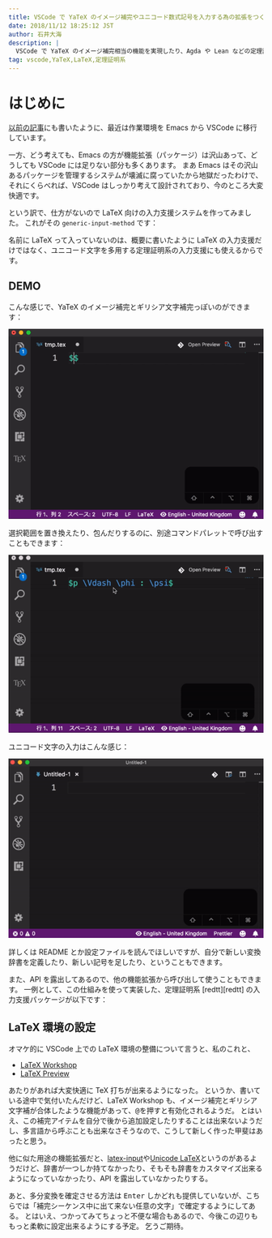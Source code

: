 ```yaml
---
title: VSCode で YaTeX のイメージ補完やユニコード数式記号を入力する為の拡張をつくった
date: 2018/11/12 18:25:12 JST
author: 石井大海
description: |
  VSCode で YaTeX のイメージ補完相当の機能を実現したり、Agda や Lean などの定理証明系で必要となるユニコード数式記号の入力を補助するための機能拡張を作った話しです。
tag: vscode,YaTeX,LaTeX,定理証明系
---
```


# はじめに

[以前の記事][previous]にも書いたように、最近は作業環境を Emacs から VSCode に移行しています。

一方、どう考えても、Emacs の方が機能拡張（パッケージ）は沢山あって、どうしても VSCode には足りない部分も多くあります。
まあ Emacs はその沢山あるパッケージを管理するシステムが壊滅に腐っていたから地獄だったわけで、それにくらべれば、VSCode はしっかり考えて設計されており、今のところ大変快適です。

という訳で、仕方がないので LaTeX 向けの入力支援システムを作ってみました。
これがその `generic-input-method` です：

[](https://marketplace.visualstudio.com/items?itemname=mr-konn.generic-input-method)

名前に LaTeX って入っていないのは、概要に書いたように LaTeX の入力支援だけではなく、ユニコード文字を多用する定理証明系の入力支援にも使えるからです。

## DEMO

こんな感じで、YaTeX のイメージ補完とギリシア文字補完っぽいのができます：

![Greek and Image](https://github.com/konn/vscode-generic-input-method/raw/master/images/image-and-greek.gif)

選択範囲を置き換えたり、包んだりするのに、別途コマンドパレットで呼び出すこともできます：

![Invoking](https://github.com/konn/vscode-generic-input-method/raw/master/images/image-invoked.gif)

ユニコード文字の入力はこんな感じ：

![Invoking](https://github.com/konn/vscode-generic-input-method/raw/master/images/unicode-input.gif)

詳しくは README とか設定ファイルを読んでほしいですが、自分で新しい変換辞書を定義したり、新しい記号を足したり、ということもできます。

また、API を露出してあるので、他の機能拡張から呼び出して使うこともできます。
一例として、この仕組みを使って実装した、定理証明系 [redtt][redtt] の入力支援パッケージが以下です：

[](https://marketplace.visualstudio.com/items?itemname=mr-konn.redtt-diagnostics)

## LaTeX 環境の設定

オマケ的に VSCode 上での LaTeX 環境の整備について言うと、私のこれと、

- [LaTeX Workshop][latex workshop]
- [LaTeX Preview]

あたりがあれば大変快適に TeX 打ちが出来るようになった。
というか、書いている途中で気付いたんだけど、LaTeX Workshop も、イメージ補完とギリシア文字補が合体したような機能があって、<kbd>@</kbd>を押すと有効化されるようだ。
とはいえ、この補完アイテムを自分で後から追加設定したりすることは出来ないようだし、多言語から呼ぶことも出来なさそうなので、こうして新しく作った甲斐はあったと思う。

他に似た用途の機能拡張だと、[latex-input]や[Unicode LaTeX]というのがあるようだけど、辞書が一つしか持てなかったり、そもそも辞書をカスタマイズ出来るようになっていなかったり、API を露出していなかったりする。

あと、多分変換を確定させる方法は <kbd>Enter</kbd> しかどれも提供していないが、こちらでは「補完シーケンス中に出て来ない任意の文字」で確定するようにしてある。
とはいえ、つかってみてちょっと不便な場合もあるので、今後この辺りももっと柔軟に設定出来るようにする予定。
乞うご期待。

[previous]: ./migrating-emacs-to-vscode.html
[latex workshop]: https://marketplace.visualstudio.com/items?itemName=James-Yu.latex-workshop
[latex preview]: https://marketplace.visualstudio.com/items?itemName=ajshort.latex-preview
[latex-input]: https://marketplace.visualstudio.com/items?itemName=yellpika.latex-input
[unicode latex]: https://marketplace.visualstudio.com/items?itemName=oijaz.unicode-latex
